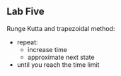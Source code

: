 ## Lab Five

Runge Kutta and trapezoidal method:
* repeat:
    * increase time
    * approximate next state
* until you reach the time limit